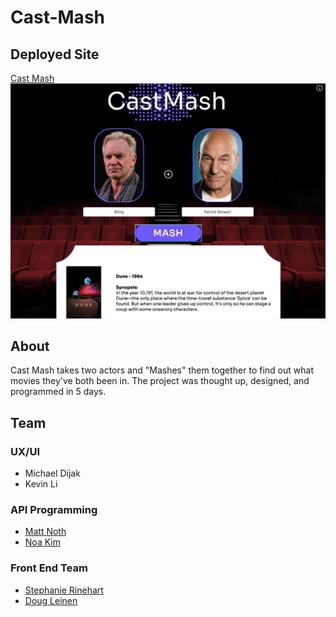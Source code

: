 # Cast-Mash
## Deployed Site
[Cast Mash](https://cast-mash.netlify.app/)
![Cast Mash Screenshot](screengrab.png)
## About
Cast Mash takes two actors and "Mashes" them together to find out what movies they've both been in.  The project was thought up, designed, and programmed in 5 days. 

## Team
### UX/UI
- Michael Dijak
- Kevin Li

### API Programming
- [Matt Noth](https://github.com/mattnoth)
- [Noa Kim](https://github.com/noanonoa)

### Front End Team
- [Stephanie Rinehart](https://github.com/mlisdev)
- [Doug Leinen](https://github.com/daleinen7)